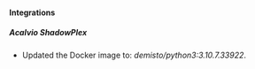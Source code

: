 #### Integrations
##### Acalvio ShadowPlex
- Updated the Docker image to: *demisto/python3:3.10.7.33922*.
